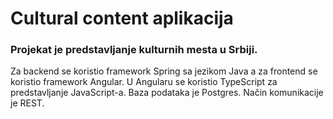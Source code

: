 # Cultural content aplikacija
### Projekat je predstavljanje kulturnih mesta u Srbiji. 
Za backend se koristio framework Spring sa jezikom Java a za frontend se koristio framework Angular. U Angularu se koristio TypeScript za predstavljanje JavaScript-a. Baza podataka je Postgres. Način komunikacije je REST.
